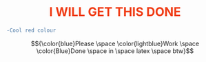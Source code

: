 <h1 style="color:#f03c15;" align=center>I WILL GET THIS DONE</h1>

```diff
-Cool red colour
```
$${\color{blue}Please \space \color{lightblue}Work \space \color{Blue}Done \space in \space latex \space btw}$$
<!-- I Did colour in 3 differant ways just incase (insert sutable emoji here) -->

